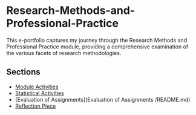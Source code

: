 # Research-Methods-and-Professional-Practice

This e-portfolio captures my journey through the Research Methods and Professional Practice module, providing a comprehensive examination of the various facets of research methodologies.

## Sections

- [Module Activities](./Module%20Activities/README.md)
- [Statistical Activities](./Statistical%20Activities/README.md)
- [Evaluation of Assignments](Evaluation of Assignments /README.md)
- [Reflection Piece](Reflective%20Piece/README.md)




